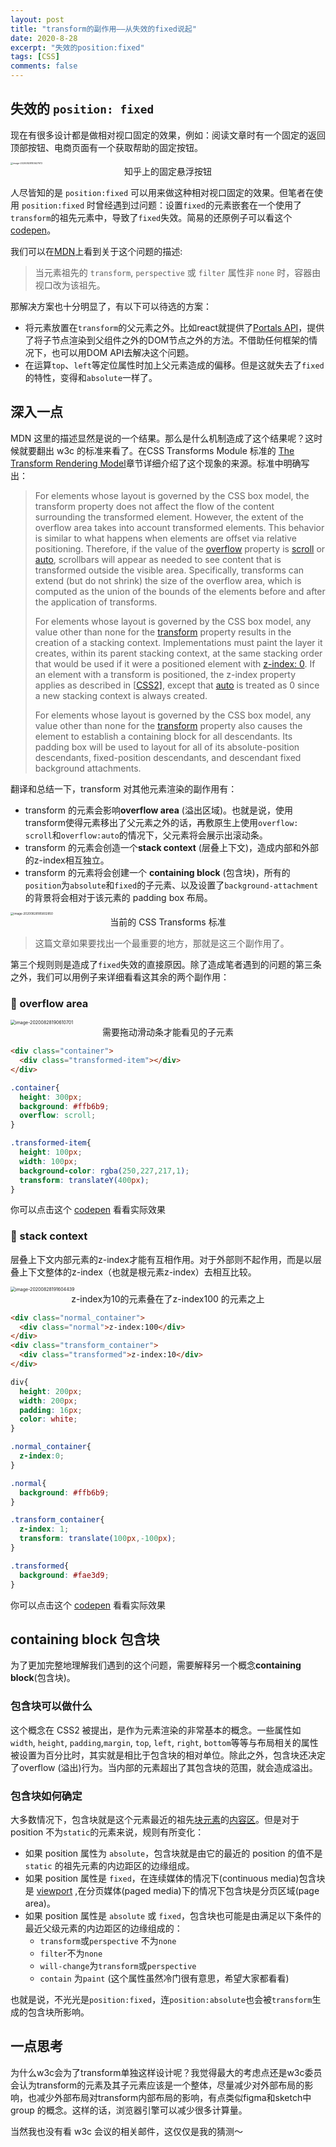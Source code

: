 ```yaml
---
layout: post
title: "transform的副作用——从失效的fixed说起"
date: 2020-8-28
excerpt: "失效的position:fixed"
tags: [CSS]
comments: false
---
```


## 失效的 `position: fixed`

现在有很多设计都是做相对视口固定的效果，例如：阅读文章时有一个固定的返回顶部按钮、电商页面有一个获取帮助的固定按钮。

<img src="../assets/img/mdimg/2020-8-28-transform的副作用——从失效的fixed说起/image-20200828183627972.jpg" alt="image-20200828183627972" style="zoom: 25%;" />

<center>知乎上的固定悬浮按钮</center>

人尽皆知的是 `position:fixed` 可以用来做这种相对视口固定的效果。但笔者在使用 `position:fixed` 时曾经遇到过问题：设置`fixed`的元素嵌套在一个使用了`transform`的祖先元素中，导致了`fixed`失效。简易的还原例子可以看这个[codepen](https://codepen.io/excitedqe/pen/abNWrNB)。

我们可以在[MDN](https://developer.mozilla.org/zh-CN/docs/Web/CSS/position)上看到关于这个问题的描述:

> 当元素祖先的 `transform`, `perspective` 或 `filter` 属性非 `none` 时，容器由视口改为该祖先。

那解决方案也十分明显了，有以下可以待选的方案：

* 将元素放置在`transform`的父元素之外。比如react就提供了[Portals API](https://zh-hans.reactjs.org/docs/portals.html)，提供了将子节点渲染到父组件之外的DOM节点之外的方法。不借助任何框架的情况下，也可以用DOM API去解决这个问题。
* 在运算`top`、`left`等定位属性时加上父元素造成的偏移。但是这就失去了`fixed`的特性，变得和`absolute`一样了。

## 深入一点

MDN 这里的描述显然是说的一个结果。那么是什么机制造成了这个结果呢？这时候就要翻出 w3c 的标准来看了。在CSS Transforms Module 标准的 [The Transform Rendering Model](https://www.w3.org/TR/css-transforms-1/#transform-rendering)章节详细介绍了这个现象的来源。标准中明确写出：

> For elements whose layout is governed by the CSS box model, the transform property does not affect the flow of the content surrounding the transformed element. However, the extent of the overflow area takes into account transformed elements. This behavior is similar to what happens when elements are offset via relative positioning. Therefore, if the value of the [overflow](https://www.w3.org/TR/css-overflow-3/#propdef-overflow) property is [scroll](https://www.w3.org/TR/css-overflow-3/#valdef-overflow-scroll) or [auto](https://www.w3.org/TR/css-overflow-3/#valdef-overflow-auto), scrollbars will appear as needed to see content that is transformed outside the visible area. Specifically, transforms can extend (but do not shrink) the size of the overflow area, which is computed as the union of the bounds of the elements before and after the application of transforms.
>
> For elements whose layout is governed by the CSS box model, any value other than none for the [transform](https://www.w3.org/TR/css-transforms-1/#propdef-transform) property results in the creation of a stacking context. Implementations must paint the layer it creates, within its parent stacking context, at the same stacking order that would be used if it were a positioned element with [z-index: 0](https://www.w3.org/TR/css3-positioning/#propdef-z-index). If an element with a transform is positioned, the z-index property applies as described in [[CSS2\]](https://www.w3.org/TR/css-transforms-1/#biblio-css2), except that [auto](https://www.w3.org/TR/css3-positioning/#valdef-z-index-auto) is treated as 0 since a new stacking context is always created.
>
> For elements whose layout is governed by the CSS box model, any value other than none for the [transform](https://www.w3.org/TR/css-transforms-1/#propdef-transform) property also causes the element to establish a containing block for all descendants. Its padding box will be used to layout for all of its absolute-position descendants, fixed-position descendants, and descendant fixed background attachments.

翻译和总结一下，transform 对其他元素渲染的副作用有：

* transform 的元素会影响**overflow area** (溢出区域)。也就是说，使用transform使得元素移出了父元素之外的话，再敷原生上使用`overflow: scroll`和`overflow:auto`的情况下，父元素将会展示出滚动条。
* transform 的元素会创造一个**stack context** (层叠上下文)，造成内部和外部的z-index相互独立。
* transform 的元素将会创建一个 **containing block** (包含块)，所有的`position`为`absolute`和`fixed`的子元素、以及设置了`background-attachment`的背景将会相对于该元素的 padding box 布局。

<img src="../assets/img/mdimg/2020-8-28-transform的副作用——从失效的fixed说起/image-20200828185802850.png" alt="image-20200828185802850" style="zoom:33%;" />

<center>当前的 CSS Transforms 标准</center>



> 这篇文章如果要找出一个最重要的地方，那就是这三个副作用了。

第三个规则则是造成了`fixed`失效的直接原因。除了造成笔者遇到的问题的第三条之外，我们可以用例子来详细看看这其余的两个副作用：

### 🌰 overflow area

<img src="/Users/qe/excitedspider.github.io/_posts/2020-8-28-transform的副作用——从失效的fixed说起.assets/image-20200828190610701.png" alt="image-20200828190610701" style="zoom:50%;" />

<center>需要拖动滑动条才能看见的子元素</center>

```html
<div class="container">
  <div class="transformed-item"></div>
</div>
```

```css
.container{
  height: 300px;
  background: #ffb6b9;
  overflow: scroll;
}

.transformed-item{
  height: 100px;
  width: 100px;
  background-color: rgba(250,227,217,1);
  transform: translateY(400px);
}
```

你可以点击这个 [codepen](https://codepen.io/excitedqe/pen/mdPmNEO) 看看实际效果

### **🌰 stack context** 

层叠上下文内部元素的z-index才能有互相作用。对于外部则不起作用，而是以层叠上下文整体的z-index（也就是根元素z-index）去相互比较。

<img src="/Users/qe/excitedspider.github.io/_posts/2020-8-28-transform的副作用——从失效的fixed说起.assets/image-20200828191604439.png" alt="image-20200828191604439" style="zoom:50%;" />

<center>z-index为10的元素叠在了z-index100 的元素之上</center>

```html
<div class="normal_container">
  <div class="normal">z-index:100</div>
</div>
<div class="transform_container">
  <div class="transformed">z-index:10</div>
</div>
```

```css
div{
  height: 200px;
  width: 200px;
  padding: 16px;
  color: white;
}

.normal_container{
  z-index:0;
}

.normal{
  background: #ffb6b9;
}

.transform_container{
  z-index: 1;
  transform: translate(100px,-100px);
}

.transformed{
  background: #fae3d9;
}
```

你可以点击这个 [codepen](https://codepen.io/excitedqe/pen/OJNmKpj) 看看实际效果

## containing block 包含块

为了更加完整地理解我们遇到的这个问题，需要解释另一个概念**containing block**(包含块)。

### 包含块可以做什么

这个概念在 CSS2 被提出，是作为元素渲染的非常基本的概念。一些属性如`width`, `height`, `padding`,`margin`, `top`, `left`, `right`, `bottom`等等与布局相关的属性被设置为百分比时，其实就是相比于包含块的相对单位。除此之外，包含块还决定了overflow (溢出)行为。当内部的元素超出了其包含块的范围，就会造成溢出。

### 包含块如何确定

大多数情况下，包含块就是这个元素最近的祖先[块元素](https://developer.mozilla.org/zh-CN/docs/Web/HTML/Block-level_elements)的[内容区](https://developer.mozilla.org/zh-CN/docs/Web/CSS/CSS_Box_Model/Introduction_to_the_CSS_box_model#content-area)。但是对于position 不为`static`的元素来说，规则有所变化：

* 如果 position 属性为 `absolute`，包含块就是由它的最近的 position 的值不是 `static` 的祖先元素的内边距区的边缘组成。
* 如果 position 属性是 `fixed`，在连续媒体的情况下(continuous media)包含块是 [viewport](https://developer.mozilla.org/zh-CN/docs/Glossary/Viewport) ,在分页媒体(paged media)下的情况下包含块是分页区域(page area)。
* 如果 position 属性是 `absolute` 或 `fixed`，包含块也可能是由满足以下条件的最近父级元素的内边距区的边缘组成的：
  * `transform`或`perspective` 不为`none`
  * `filter`不为`none`
  * `will-change`为`transform`或`perspective`
  * `contain` 为`paint` (这个属性虽然冷门很有意思，希望大家都看看)

也就是说，不光光是`position:fixed`，连`position:absolute`也会被`transform`生成的包含块所影响。

## 一点思考

为什么w3c会为了transform单独这样设计呢？我觉得最大的考虑点还是w3c委员会认为transform的元素及其子元素应该是一个整体，尽量减少对外部布局的影响，也减少外部布局对transform内部布局的影响，有点类似figma和sketch中 group 的概念。这样的话，浏览器引擎可以减少很多计算量。

当然我也没有看 w3c 会议的相关邮件，这仅仅是我的猜测～

